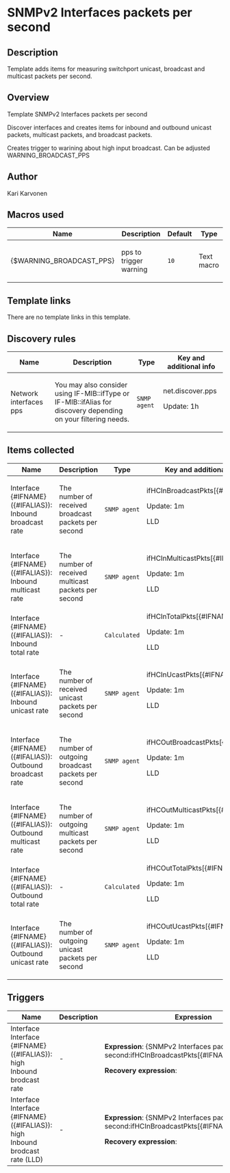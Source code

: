 # SNMPv2 Interfaces packets per second

## Description

Template adds items for measuring switchport unicast, broadcast and multicast packets per second.

## Overview

Template SNMPv2 Interfaces packets per second


Discover interfaces and creates items for inbound and outbound unicast packets, multicast packets, and broadcast packets.


Creates trigger to warining about high input broadcast. Can be adjusted WARNING\_BROADCAST\_PPS


 



## Author

Kari Karvonen

## Macros used

|Name|Description|Default|Type|
|----|-----------|-------|----|
|{$WARNING_BROADCAST_PPS}|<p>pps to trigger warning</p>|`10`|Text macro|
## Template links

There are no template links in this template.

## Discovery rules

|Name|Description|Type|Key and additional info|
|----|-----------|----|----|
|Network interfaces pps|<p>You may also consider using IF-MIB::ifType or IF-MIB::ifAlias for discovery depending on your filtering needs.</p>|`SNMP agent`|net.discover.pps<p>Update: 1h</p>|
## Items collected

|Name|Description|Type|Key and additional info|
|----|-----------|----|----|
|Interface {#IFNAME}({#IFALIAS}): Inbound broadcast rate|<p>The number of received broadcast packets per second</p>|`SNMP agent`|ifHCInBroadcastPkts[{#IFNAME}]<p>Update: 1m</p><p>LLD</p>|
|Interface {#IFNAME}({#IFALIAS}): Inbound multicast rate|<p>The number of received multicast packets per second</p>|`SNMP agent`|ifHCInMulticastPkts[{#IFNAME}]<p>Update: 1m</p><p>LLD</p>|
|Interface {#IFNAME}({#IFALIAS}): Inbound total rate|<p>-</p>|`Calculated`|ifHCInTotalPkts[{#IFNAME}]<p>Update: 1m</p><p>LLD</p>|
|Interface {#IFNAME}({#IFALIAS}): Inbound unicast rate|<p>The number of received unicast packets per second</p>|`SNMP agent`|ifHCInUcastPkts[{#IFNAME}]<p>Update: 1m</p><p>LLD</p>|
|Interface {#IFNAME}({#IFALIAS}): Outbound broadcast rate|<p>The number of outgoing broadcast packets per second</p>|`SNMP agent`|ifHCOutBroadcastPkts[{#IFNAME}]<p>Update: 1m</p><p>LLD</p>|
|Interface {#IFNAME}({#IFALIAS}): Outbound multicast rate|<p>The number of outgoing multicast packets per second</p>|`SNMP agent`|ifHCOutMulticastPkts[{#IFNAME}]<p>Update: 1m</p><p>LLD</p>|
|Interface {#IFNAME}({#IFALIAS}): Outbound total rate|<p>-</p>|`Calculated`|ifHCOutTotalPkts[{#IFNAME}]<p>Update: 1m</p><p>LLD</p>|
|Interface {#IFNAME}({#IFALIAS}): Outbound unicast rate|<p>The number of outgoing unicast packets per second</p>|`SNMP agent`|ifHCOutUcastPkts[{#IFNAME}]<p>Update: 1m</p><p>LLD</p>|
## Triggers

|Name|Description|Expression|Priority|
|----|-----------|----------|--------|
|Interface Interface {#IFNAME}({#IFALIAS}): high Inbound brodcast rate|<p>-</p>|<p>**Expression**: {SNMPv2 Interfaces packets per second:ifHCInBroadcastPkts[{#IFNAME}].avg(1)}>=10</p><p>**Recovery expression**: </p>|warning|
|Interface Interface {#IFNAME}({#IFALIAS}): high Inbound brodcast rate (LLD)|<p>-</p>|<p>**Expression**: {SNMPv2 Interfaces packets per second:ifHCInBroadcastPkts[{#IFNAME}].avg(1)}>=10</p><p>**Recovery expression**: </p>|warning|
